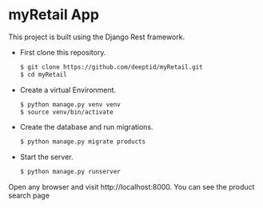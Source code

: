 # myRetail App

This project is built using the Django Rest framework.

* First clone this repository.

   ```bash
   $ git clone https://github.com/deeptid/myRetail.git
   $ cd myRetail
   ```

* Create a virtual Environment.

   ```bash
   $ python manage.py venv venv
   $ source venv/bin/activate
   ```

* Create the database and run migrations.

   ```bash
   $ python manage.py migrate products
   ```

* Start the server.

   ```bash
   $ python manage.py runserver
   ```

Open any browser and visit http://localhost:8000. You can see the product search page